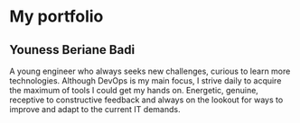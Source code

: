 # My portfolio
## Youness Beriane Badi
A young engineer who always seeks new challenges, curious to learn more technologies.
Although DevOps is my main focus, I strive daily to acquire the maximum of tools I could get my hands on.
Energetic, genuine, receptive to constructive feedback and always on the lookout for ways to improve and adapt to the current IT demands.
